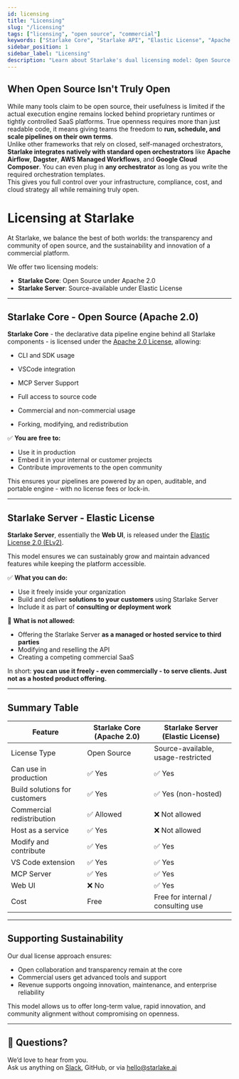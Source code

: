 ```yaml
---
id: licensing
title: "Licensing"
slug: "/licensing"
tags: ["licensing", "open source", "commercial"]
keywords: ["Starlake Core", "Starlake API", "Elastic License", "Apache License"]
sidebar_position: 1
sidebar_label: "Licensing"
description: "Learn about Starlake's dual licensing model: Open Source for the core engine and Elastic License for server side features. Understand what you can do with each license."
---
```


## When Open Source Isn't Truly Open

While many tools claim to be open source, their usefulness is limited if the actual execution engine remains locked behind proprietary runtimes or tightly controlled SaaS platforms. True openness requires more than just readable code, it means giving teams the freedom to **run, schedule, and scale pipelines on their own terms**.  
Unlike other frameworks that rely on closed, self-managed orchestrators, **Starlake integrates natively with standard open orchestrators** like **Apache Airflow**, **Dagster**, **AWS Managed Workflows**, and **Google Cloud Composer**. You can even plug in **any orchestrator** as long as you write the required orchestration templates.  
This gives you full control over your infrastructure, compliance, cost, and cloud strategy all while remaining truly open.


# Licensing at Starlake

At Starlake, we balance the best of both worlds: the transparency and community of open source, and the sustainability and innovation of a commercial platform.

We offer two licensing models:

- **Starlake Core**: Open Source under Apache 2.0  
- **Starlake Server**: Source-available under Elastic License

---

## Starlake Core - Open Source (Apache 2.0)

**Starlake Core** - the declarative data pipeline engine behind all Starlake components - is licensed under the [Apache 2.0 License](https://www.apache.org/licenses/LICENSE-2.0), allowing:

- CLI and SDK usage
- VSCode integration
- MCP Server Support

- Full access to source code  
- Commercial and non-commercial usage  
- Forking, modifying, and redistribution



✅ **You are free to:**

- Use it in production  
- Embed it in your internal or customer projects  
- Contribute improvements to the open community

This ensures your pipelines are powered by an open, auditable, and portable engine - with no license fees or lock-in.

---

## Starlake Server - Elastic License

**Starlake Server**, essentially the **Web UI**, is released under the [Elastic License 2.0 (ELv2)](https://www.elastic.co/licensing/elastic-license).

This model ensures we can sustainably grow and maintain advanced features while keeping the platform accessible.

✅ **What you can do:**

- Use it freely inside your organization  
- Build and deliver **solutions to your customers** using Starlake Server  
- Include it as part of **consulting or deployment work**  

🚫 **What is not allowed:**

- Offering the Starlake Server **as a managed or hosted service to third parties**  
- Modifying and reselling the API  
- Creating a competing commercial SaaS

In short: **you can use it freely - even commercially - to serve clients. Just not as a hosted product offering.**

---

## Summary Table

| Feature                         | Starlake Core (Apache 2.0) | Starlake Server (Elastic License)       |
|---------------------------------|-----------------------------|---------------------------------------|
| License Type                    | Open Source                 | Source-available, usage-restricted    |
| Can use in production           | ✅ Yes                      | ✅ Yes                                |
| Build solutions for customers   | ✅ Yes                      | ✅ Yes (non-hosted)                   |
| Commercial redistribution       | ✅ Allowed                  | ❌ Not allowed                        |
| Host as a service               | ✅ Yes                      | ❌ Not allowed                        |
| Modify and contribute           | ✅ Yes                      | ✅ Yes                                |
| VS Code extension               | ✅ Yes                      | ✅ Yes                                |
| MCP Server                      | ✅ Yes                      | ✅ Yes                                |
| Web UI                          | ❌ No                       | ✅ Yes                                |
| Cost                            | Free                        | Free for internal / consulting use    |

---

## Supporting Sustainability

Our dual license approach ensures:

- Open collaboration and transparency remain at the core  
- Commercial users get advanced tools and support  
- Revenue supports ongoing innovation, maintenance, and enterprise reliability

This model allows us to offer long-term value, rapid innovation, and community alignment without compromising on openness.

---

## 💬 Questions?

We’d love to hear from you.  
Ask us anything on [Slack](https://starlake.ai/slack), GitHub, or via [hello@starlake.ai](mailto:hello@starlake.ai)


